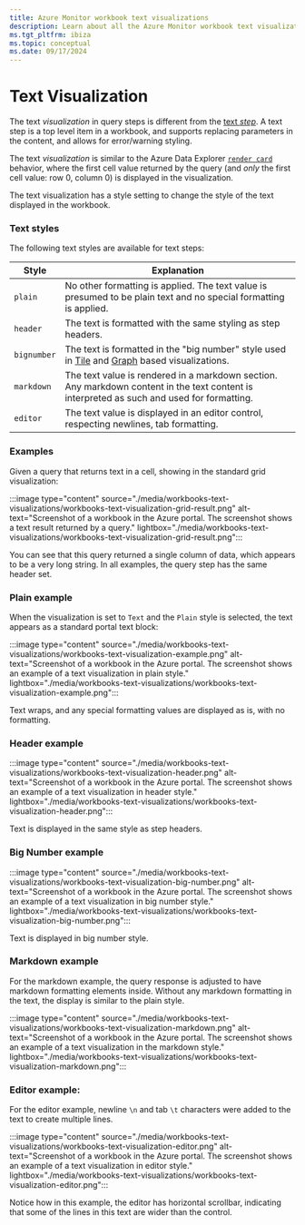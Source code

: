 ```yaml
---
title: Azure Monitor workbook text visualizations
description: Learn about all the Azure Monitor workbook text visualizations.
ms.tgt_pltfrm: ibiza
ms.topic: conceptual
ms.date: 09/17/2024
---
```


# Text Visualization

The text *visualization* in query steps is different from the [text *step*](workbooks-create-workbook.md#add-text). A text step is a top level item in a workbook, and supports replacing parameters in the content, and allows for error/warning styling.

The text *visualization* is similar to the Azure Data Explorer [`render card`](/azure/data-explorer/kusto/query/renderoperator?pivots=azuredataexplorer) behavior, where the first cell value returned by the query (and *only* the first cell value: row 0, column 0) is displayed in the visualization.

The text visualization has a style setting to change the style of the text displayed in the workbook.

### Text styles

The following text styles are available for text steps:

| Style       | Explanation                                                                                                                                                           |
|-------------|-----------------------------------------------------------------------------------------------------------------------------------------------------------------------|
| `plain`     | No other formatting is applied. The text value is presumed to be plain text and no special formatting is applied.                                                     |
| `header`    | The text is formatted with the same styling as step headers.                                                                                                          |
| `bignumber` | The text is formatted in the "big number" style used in [Tile](workbooks-tile-visualizations.md) and [Graph](workbooks-graph-visualizations.md) based visualizations. |
| `markdown`  | The text value is rendered in a markdown section. Any markdown content in the text content is interpreted as such and used for formatting.                            |
| `editor`    | The text value is displayed in an editor control, respecting newlines, tab formatting.                                                                                |

### Examples

Given a query that returns text in a cell, showing in the standard grid visualization:

:::image type="content" source="./media/workbooks-text-visualizations/workbooks-text-visualization-grid-result.png" alt-text="Screenshot of a workbook in the Azure portal. The screenshot shows a text result returned by a query." lightbox="./media/workbooks-text-visualizations/workbooks-text-visualization-grid-result.png":::

You can see that this query returned a single column of data, which appears to be a very long string. In all examples, the query step has the same header set.

### Plain example

When the visualization is set to `Text` and the `Plain` style is selected, the text appears as a standard portal text block:

:::image type="content" source="./media/workbooks-text-visualizations/workbooks-text-visualization-example.png" alt-text="Screenshot of a workbook in the Azure portal. The screenshot shows an example of a text visualization in plain style." lightbox="./media/workbooks-text-visualizations/workbooks-text-visualization-example.png":::

Text wraps, and any special formatting values are displayed as is, with no formatting.

### Header example

:::image type="content" source="./media/workbooks-text-visualizations/workbooks-text-visualization-header.png" alt-text="Screenshot of a workbook in the Azure portal. The screenshot shows an example of a text visualization in header style." lightbox="./media/workbooks-text-visualizations/workbooks-text-visualization-header.png":::

Text is displayed in the same style as step headers.

### Big Number example

:::image type="content" source="./media/workbooks-text-visualizations/workbooks-text-visualization-big-number.png" alt-text="Screenshot of a workbook in the Azure portal. The screenshot shows an example of a text visualization in big number style." lightbox="./media/workbooks-text-visualizations/workbooks-text-visualization-big-number.png":::

Text is displayed in big number style.

### Markdown example

For the markdown example, the query response is adjusted to have markdown formatting elements inside. Without any markdown formatting in the text, the display is similar to the plain style.

:::image type="content" source="./media/workbooks-text-visualizations/workbooks-text-visualization-markdown.png" alt-text="Screenshot of a workbook in the Azure portal. The screenshot shows an example of a text visualization in the markdown style." lightbox="./media/workbooks-text-visualizations/workbooks-text-visualization-markdown.png":::

### Editor example:

For the editor example, newline `\n` and tab `\t` characters were added to the text to create multiple lines.

:::image type="content" source="./media/workbooks-text-visualizations/workbooks-text-visualization-editor.png" alt-text="Screenshot of a workbook in the Azure portal. The screenshot shows an example of a text visualization in editor style." lightbox="./media/workbooks-text-visualizations/workbooks-text-visualization-editor.png":::

Notice how in this example, the editor has horizontal scrollbar, indicating that some of the lines in this text are wider than the control.

